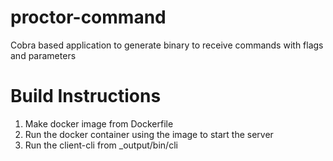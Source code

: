 # proctor-command
Cobra based application to generate binary to receive commands with flags and parameters

# Build Instructions
1. Make docker image from Dockerfile
2. Run the docker container using the image to start the server
3. Run the client-cli from _output/bin/cli
